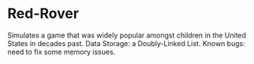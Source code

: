 Red-Rover
=========

Simulates a game that was widely popular amongst children in the United States in decades past.
Data Storage: a Doubly-Linked List.
Known bugs: need to fix some memory issues.
